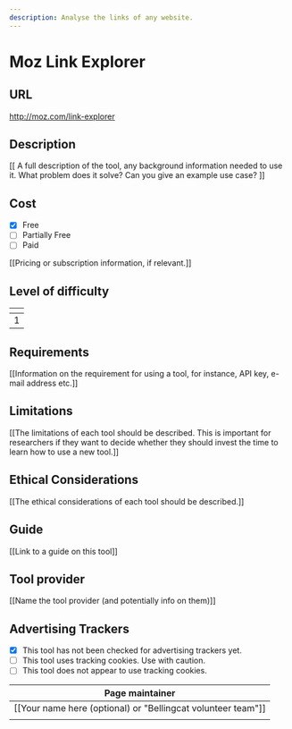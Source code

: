 ```yaml
---
description: Analyse the links of any website.
---
```


# Moz Link Explorer

## URL

http://moz.com/link-explorer

## Description

\[\[ A full description of the tool, any background information needed to use it. What problem does it solve? Can you give an example use case? ]]

## Cost

* [x] Free
* [ ] Partially Free
* [ ] Paid

\[\[Pricing or subscription information, if relevant.]]

## Level of difficulty

<table><thead><tr><th data-type="rating" data-max="5"></th></tr></thead><tbody><tr><td>1</td></tr></tbody></table>

## Requirements

\[\[Information on the requirement for using a tool, for instance, API key, e-mail address etc.]]

## Limitations

\[\[The limitations of each tool should be described. This is important for researchers if they want to decide whether they should invest the time to learn how to use a new tool.]]

## Ethical Considerations

\[\[The ethical considerations of each tool should be described.]]

## Guide

\[\[Link to a guide on this tool]]

## Tool provider

\[\[Name the tool provider (and potentially info on them)]]

## Advertising Trackers

* [x] This tool has not been checked for advertising trackers yet.
* [ ] This tool uses tracking cookies. Use with caution.
* [ ] This tool does not appear to use tracking cookies.

| Page maintainer                                                |
| -------------------------------------------------------------- |
| \[\[Your name here (optional) or "Bellingcat volunteer team"]] |
|                                                                |

